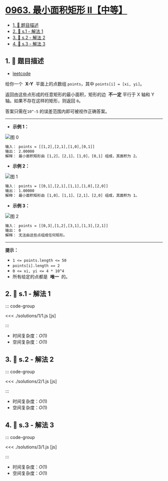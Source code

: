 # [0963. 最小面积矩形 II【中等】](https://github.com/tnotesjs/TNotes.leetcode/tree/main/notes/0963.%20%E6%9C%80%E5%B0%8F%E9%9D%A2%E7%A7%AF%E7%9F%A9%E5%BD%A2%20II%E3%80%90%E4%B8%AD%E7%AD%89%E3%80%91)

<!-- region:toc -->

- [1. 📝 题目描述](#1--题目描述)
- [2. 🎯 s.1 - 解法 1](#2--s1---解法-1)
- [3. 🎯 s.2 - 解法 2](#3--s2---解法-2)
- [4. 🎯 s.3 - 解法 3](#4--s3---解法-3)

<!-- endregion:toc -->

## 1. 📝 题目描述

- [leetcode](https://leetcode.cn/problems/minimum-area-rectangle-ii/)

给你一个  **X-Y**  平面上的点数组 `points`，其中 `points[i] = [xi, yi]`。

返回由这些点形成的任意矩形的最小面积，矩形的边  **不一定** 平行于 X 轴和 Y 轴。如果不存在这样的矩形，则返回 `0`。

答案只需在`10^-5` 的误差范围内即可被视作正确答案。

---

- **示例 1：**

![图 0](https://cdn.jsdelivr.net/gh/tnotesjs/imgs@main/2025-09-16-21-26-10.png)

```txt
输入： points = [[1,2],[2,1],[1,0],[0,1]]
输出： 2.00000
解释： 最小面积矩形由 [1,2]、[2,1]、[1,0]、[0,1] 组成，其面积为 2。
```

- **示例 2：**

![图 1](https://cdn.jsdelivr.net/gh/tnotesjs/imgs@main/2025-09-16-21-26-20.png)

```txt
输入： points = [[0,1],[2,1],[1,1],[1,0],[2,0]]
输出： 1.00000
解释： 最小面积矩形由 [1,0]、[1,1]、[2,1]、[2,0] 组成，其面积为 1。
```

- **示例 3：**

![图 2](https://cdn.jsdelivr.net/gh/tnotesjs/imgs@main/2025-09-16-21-26-41.png)

```txt
输入： points = [[0,3],[1,2],[3,1],[1,3],[2,1]]
输出： 0
解释： 无法由这些点组成任何矩形。
```

---

**提示：**

- `1 <= points.length <= 50`
- `points[i].length == 2`
- `0 <= xi, yi <= 4 * 10^4`
- 所有给定的点都是  **唯一**  的。

## 2. 🎯 s.1 - 解法 1

::: code-group

<<< ./solutions/1/1.js [js]

:::

- 时间复杂度：$O(1)$
- 空间复杂度：$O(1)$

## 3. 🎯 s.2 - 解法 2

::: code-group

<<< ./solutions/2/1.js [js]

:::

- 时间复杂度：$O(1)$
- 空间复杂度：$O(1)$

## 4. 🎯 s.3 - 解法 3

::: code-group

<<< ./solutions/3/1.js [js]

:::

- 时间复杂度：$O(1)$
- 空间复杂度：$O(1)$
